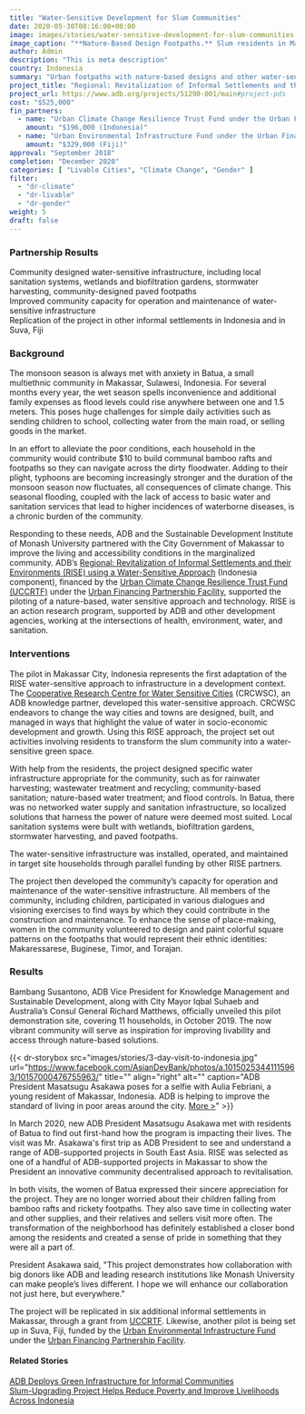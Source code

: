 ```yaml
---
title: "Water-Sensitive Development for Slum Communities"
date: 2020-05-30T08:16:00+08:00
image: images/stories/water-sensitive-development-for-slum-communities.jpg
image_caption: "**Nature-Based Design Footpaths.** Slum residents in Makassar City, Indonesia, like this woman and her child, used to either balance on bamboo rafts or wade in stagnant floodwaters. Now, they walk on paved urban footpaths designed by the residents themselves."
author: Admin
description: "This is meta description"
country: Indonesia
summary: "Urban footpaths with nature-based designs and other water-sensitive improvements have transformed slums in Makassar City, Indonesia for the better, and the makeover is just beginning. The project component in Indonesia, financed by the Urban Climate Change Resilience Trust Fund, piloted green technology to improve the lives and health of the urban poor."
project_title: "Regional: Revitalization of Informal Settlements and their Environments (RISE) using a Water-Sensitive Approach"
project_url: https://www.adb.org/projects/51290-001/main#project-pds
cost: "$525,000"
fin_partners:
  - name: "Urban Climate Change Resilience Trust Fund under the Urban Financing Partnership Facility"
    amount: "$196,000 (Indonesia)"
  - name: "Urban Environmental Infrastructure Fund under the Urban Financing Partnership Facility"
    amount: "$329,000 (Fiji)"
approval: "September 2018"
completion: "December 2020"
categories: [ "Livable Cities", "Climate Change", "Gender" ]
filter:
  - "dr-climate"
  - "dr-livable"
  - "dr-gender"
weight: 5
draft: false
---
```

### Partnership Results

<div class="dr-results row">
  <div class="col-md-4 mb-5"><i class="icon-check-circle"></i> <span>Community designed water-sensitive infrastructure, including local sanitation systems, wetlands and biofiltration gardens, stormwater harvesting, community-designed paved footpaths</span></div>
  <div class="col-md-4 mb-5"><i class="icon-check-circle"></i> <span>Improved community capacity for operation and maintenance of water-sensitive infrastructure</span></div>
  <div class="col-md-4 mb-5"><i class="icon-check-circle"></i> <span>Replication of the project in other informal settlements in Indonesia and in Suva, Fiji</span></div>
</div>

### Background

The monsoon season is always met with anxiety in Batua, a small multiethnic community in Makassar, Sulawesi, Indonesia. For several months every year, the wet season spells inconvenience and additional family expenses as flood levels could rise anywhere between one and 1.5 meters. This poses huge challenges for simple daily activities such as sending children to school, collecting water from the main road, or selling goods in the market.

In an effort to alleviate the poor conditions, each household in the community would contribute $10 to build communal bamboo rafts and footpaths so they can navigate across the dirty floodwater. Adding to their plight, typhoons are becoming increasingly stronger and the duration of the monsoon season now fluctuates, all consequences of climate change. This seasonal flooding, coupled with the lack of access to basic water and sanitation services that lead to higher incidences of waterborne diseases, is a chronic burden of the community.

Responding to these needs, ADB and the Sustainable Development Institute of Monash University partnered with the City Government of Makassar to improve the living and accessibility conditions in the marginalized community. ADB’s [Regional: Revitalization of Informal Settlements and their Environments (RISE) using a Water-Sensitive Approach](https://www.adb.org/projects/51290-001/main#project-pds) (Indonesia component), financed by the [Urban Climate Change Resilience Trust Fund (UCCRTF)](./modalities/financing-partnership-facilities/urban-financing-partnership-facility/#uccrtf) under the [Urban Financing Partnership Facility](./modalities/financing-partnership-facilities/urban-financing-partnership-facility/), supported the piloting of a nature-based, water sensitive approach and technology. RISE is an action research program, supported by ADB and other development agencies, working at the intersections of health, environment, water, and sanitation.

### Interventions

The pilot in Makassar City, Indonesia represents the first adaptation of the RISE water-sensitive approach to infrastructure in a development context. The [Cooperative Research Centre for Water Sensitive Cities](https://watersensitivecities.org.au/) (CRCWSC), an ADB knowledge partner, developed this water-sensitive approach. CRCWSC endeavors to change the way cities and towns are designed, built, and managed in ways that highlight the value of water in socio-economic development and growth. Using this RISE approach, the project set out activities involving residents to transform the slum community into a water-sensitive green space.

With help from the residents, the project designed specific water infrastructure appropriate for the community, such as for rainwater harvesting; wastewater treatment and recycling; community-based sanitation; nature-based water treatment; and flood controls. In Batua, there was no networked water supply and sanitation infrastructure, so localized solutions that harness the power of nature were deemed most suited. Local sanitation systems were built with wetlands, biofiltration gardens, stormwater harvesting, and paved footpaths.

The water-sensitive infrastructure was installed, operated, and maintained in target site households through parallel funding by other RISE partners.

The project then developed the community’s capacity for operation and maintenance of the water-sensitive infrastructure. All members of the community, including children, participated in various dialogues and visioning exercises to find ways by which they could contribute in the construction and maintenance. To enhance the sense of place-making, women in the community volunteered to design and paint colorful square patterns on the footpaths that would represent their ethnic identities: Makaressarese, Buginese, Timor, and Torajan.

### Results

Bambang Susantono, ADB Vice President for Knowledge Management and Sustainable Development, along with City Mayor Iqbal Suhaeb and Australia’s Consul General Richard Matthews, officially unveiled this pilot demonstration site, covering 11 households, in October 2019. The now vibrant community will serve as inspiration for improving livability and access through nature-based solutions. 

{{< dr-storybox src="images/stories/3-day-visit-to-indonesia.jpg" url="https://www.facebook.com/AsianDevBank/photos/a.10150253441115963/10157000476755963/" title="" align="right" alt="" caption="ADB President Masatsugu Asakawa poses for a selfie with Aulia Febriani, a young resident of Makassar, Indonesia. ADB is helping to improve the standard of living in poor areas around the city. [More >](https://www.facebook.com/AsianDevBank/photos/a.10150253441115963/10157000476755963/)" >}}

In March 2020, new ADB President Masatsugu Asakawa met with residents of Batua to find out first-hand how the program is impacting their lives. The visit was Mr. Asakawa's first trip as ADB President to see and understand a range of ADB-supported projects in South East Asia. RISE was selected as one of a handful of ADB-supported projects in Makassar to show the President an innovative community decentralised approach to revitalisation. 

In both visits, the women of Batua expressed their sincere appreciation for the project. They are no longer worried about their children falling from bamboo rafts and rickety footpaths. They also save time in collecting water and other supplies, and their relatives and sellers visit more often. The transformation of the neighborhood has definitely established a closer bond among the residents and created a sense of pride in something that they were all a part of.

President Asakawa said, "This project demonstrates how collaboration with big donors like ADB and leading research institutions like Monash University can make people’s lives different. I hope we will enhance our collaboration not just here, but everywhere."

The project will be replicated in six additional informal settlements in Makassar, through a grant from [UCCRTF](./modalities/financing-partnership-facilities/urban-financing-partnership-facility/#uccrtf). Likewise, another pilot is being set up in Suva, Fiji, funded by the [Urban Environmental Infrastructure Fund](./modalities/financing-partnership-facilities/urban-financing-partnership-facility/#ueif) under the [Urban Financing Partnership Facility](./modalities/financing-partnership-facilities/urban-financing-partnership-facility/).

#### Related Stories

[ADB Deploys Green Infrastructure for Informal Communities](https://www.facebook.com/AsianDevBank/videos/1467871300031727)\
[Slum-Upgrading Project Helps Reduce Poverty and Improve Livelihoods Across Indonesia](https://www.adb.org/results/slum-upgrading-project-reduce-poverty-improve-livelihoods-indonesia) 